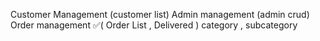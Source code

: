 
Customer Management (customer list)
Admin management (admin crud)
Order management ✅(
    Order List , 
    Delivered )
category  , subcategory 